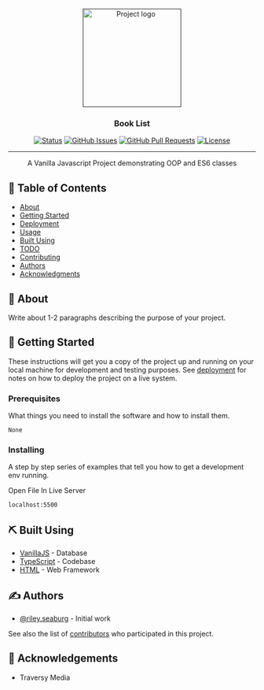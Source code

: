 <p align="center">
  <a href="" rel="noopener">
 <img width=200px height=200px src="https://i.imgur.com/6wj0hh6.jpg" alt="Project logo"></a>
</p>

<h3 align="center">Book List</h3>

<div align="center">

[![Status](https://img.shields.io/badge/status-active-success.svg)]()
[![GitHub Issues](https://img.shields.io/github/issues/rdsmarketing/book-list.svg)](https://github.com/rdsmarketing/book-list/issues)
[![GitHub Pull Requests](https://img.shields.io/github/issues-pr/rdsmarketing/book-list.svg)](https://github.com/rdsmarketing/book-list/pulls)
[![License](https://img.shields.io/badge/license-MIT-blue.svg)](/LICENSE)

</div>

---

<p align="center"> A Vanilla Javascript Project demonstrating OOP and ES6 classes
    <br> 
</p>

## 📝 Table of Contents

- [About](#about)
- [Getting Started](#getting_started)
- [Deployment](#deployment)
- [Usage](#usage)
- [Built Using](#built_using)
- [TODO](../TODO.md)
- [Contributing](../CONTRIBUTING.md)
- [Authors](#authors)
- [Acknowledgments](#acknowledgement)

## 🧐 About <a name = "about"></a>

Write about 1-2 paragraphs describing the purpose of your project.

## 🏁 Getting Started <a name = "getting_started"></a>

These instructions will get you a copy of the project up and running on your local machine for development and testing purposes. See [deployment](#deployment) for notes on how to deploy the project on a live system.

### Prerequisites

What things you need to install the software and how to install them.

```
None
```

### Installing

A step by step series of examples that tell you how to get a development env running.

Open File In Live Server

```
localhost:5500
```


## ⛏️ Built Using <a name = "built_using"></a>

- [VanillaJS](https://www.mongodb.com/) - Database
- [TypeScript](https://typescript.com/) - Codebase
- [HTML](https://html.org/) - Web Framework

## ✍️ Authors <a name = "authors"></a>

- [@riley.seaburg](https://github.com/rdsmarketing) - Initial work

See also the list of [contributors](https://github.com/rdsmarketing/book-list/contributors) who participated in this project.

## 🎉 Acknowledgements <a name = "acknowledgement"></a>

- Traversy Media
